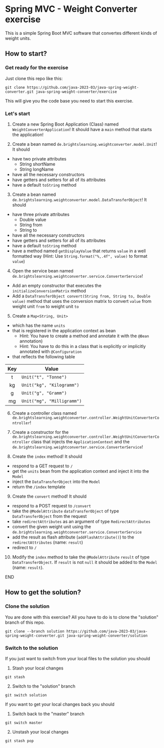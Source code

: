 # Spring MVC - Weight Converter exercise

This is a simple Spring Boot MVC software that convertes different kinds of weight units.

## How to start?

### Get ready for the exercise

Just clone this repo like this:

```
git clone https://github.com/java-2023-03/java-spring-weight-converter.git java-spring-weight-converter/exercise
```

This will give you the code base you need to start this exercise.

### Let's start

1. Create a new Spring Boot Application (Class) named ```WeightConverterApplication```! It should have a ```main``` method that starts the application!

2. Create a bean named ```de.brightslearning.weightconverter.model.Unit```! It should

* have two private attributes
    * String shortName
    * String longName
* have all the necessary constructors
* have getters and setters for all of its attributes
* have a default ```toString``` method

3. Create a bean named ```de.brightslearning.weightconverter.model.DataTransferObject```! It should

* have three private attributes
    * Double value
    * String from
    * String to
* have all the necessary constructors
* have getters and setters for all of its attributes
* have a default ```toString``` method
* have a method named ```getDisplayValue``` that returns ```value``` in a well formatted way (Hint: Use ```String.format("%,.4f", value)``` to format ```value```)

4. Open the service bean named ```de.brightslearning.weightconverter.service.ConverterService```!

* Add an empty constructor that executes the ```initializeConversionMatrix``` method
* Add a ```DataTransferObject convert(String from, String to, Double value)``` method that uses the conversion matrix to convert ```value``` from weight unit ```from``` to weight unit ```to```

5. Create a ```Map<String, Unit>```

* which has the name ```units```
* that is registered in the application context as bean
  * Hint: You have to create a method and annotate it with the ```@Bean``` annotation)
  * Hint: You have to do this in a class that is explicitly or implicitly annotated with ```@Configuration```
* that reflects the following table

| Key | Value|
|:---:|------|
| t | ```Unit("t", "Tonne")``` |
| kg| ```Unit("kg", "Kilogramm")``` |
| g | ```Unit("g", "Gramm")``` |
| mg| ```Unit("mg", "Milligramm")``` |

6. Create a controller class named ```de.brightslearning.weightconverter.controller.WeightUnitConverterController```!

7. Create a constructor for the ```de.brightslearning.weightconverter.controller.WeightUnitConverterController``` class that injects the ```ApplicationContext``` and the ```de.brightslearning.weightconverter.service.ConverterService```!

8. Create the ```index``` method! It should

* respond to a GET request to ```/```
* get the ```units``` bean from the application context and inject it into the ```Model```
* inject the ```DataTransferObject``` into the ```Model```
* return the ```/index``` template

9. Create the ```convert``` method! It should

* respond to a POST request to ```/convert```
* take the ```@ModelAttribute``` ```dataTransferObject``` of type ```DataTransferObject``` from the request
* take ```redirectAttributes``` as an argument of type ```RedirectAttributes```
* convert the given weight unit using the ```de.brightslearning.weightconverter.service.ConverterService```
* add the result as flash attribute (```addFlashAttribute()```) to the ```redirectAttributes``` (name: ```result```)
* redirect to ```/```

10. Modify the ```index``` method to take the ```@ModelAttribute``` ```result``` of type ```DataTransferObject```. If ```result``` is not ```null``` it should be added to the ```Model``` (name: ```result```).

END 

## How to get the solution?

### Clone the solution
You are done with this exercise? All you have to do is to clone the "solution" branch of this repo.

```
git clone --branch solution https://github.com/java-2023-03/java-spring-weight-converter.git java-spring-weight-converter/solution

```

### Switch to the solution

If you just want to switch from your local files to the solution you should

1. Stash your local changes

```
git stash
```

2. Switch to the "solution" branch

```
git switch solution
```

If you want to get your local changes back you should

1. Switch back to the "master" branch

```
git switch master
```

2. Unstash your local changes

```
git stash pop
```
